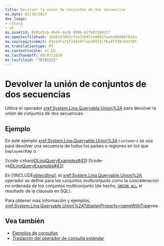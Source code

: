 ```yaml
---
title: Devolver la unión de conjuntos de dos secuencias
ms.date: 03/30/2017
dev_langs:
- csharp
- vb
ms.assetid: 8b8bd3cb-86d4-4a3b-9906-61f68726dd1f
ms.openlocfilehash: 1b981d3002cf4a23897ce98927aebe96086f8a4a
ms.sourcegitcommit: d2e1dfa7ef2d4e9ffae3d431cf6a4ffd9c8d378f
ms.translationtype: MT
ms.contentlocale: es-ES
ms.lasthandoff: 09/07/2019
ms.locfileid: "70781222"
---
```

# <a name="return-the-set-union-of-two-sequences"></a>Devolver la unión de conjuntos de dos secuencias
Utilice el operador <xref:System.Linq.Queryable.Union%2A> para devolver la unión de conjuntos de dos secuencias.  
  
## <a name="example"></a>Ejemplo  
 En este ejemplo <xref:System.Linq.Queryable.Union%2A> `Customers` se usa para devolver una secuencia de todos los países o regiones en los que `Employees`hay o.  
  
 [!code-csharp[DLinqQueryExamples#43](../../../../../../samples/snippets/csharp/VS_Snippets_Data/DLinqQueryExamples/cs/Program.cs#43)]
 [!code-vb[DLinqQueryExamples#43](../../../../../../samples/snippets/visualbasic/VS_Snippets_Data/DLinqQueryExamples/vb/Module1.vb#43)]  
  
 En [!INCLUDE[vbtecdlinq](../../../../../../includes/vbtecdlinq-md.md)], el <xref:System.Linq.Queryable.Union%2A> operador se define para los conjuntos multiconjunto como la concatenación no ordenada de los conjuntos multiconjunto (de hecho, [`UNION ALL`](https://docs.microsoft.com/sql/t-sql/language-elements/set-operators-union-transact-sql?view=sql-server-2017) el resultado de la cláusula en SQL).

Para obtener más información y ejemplos, <xref:System.Linq.Queryable.Union%2A?displayProperty=nameWithType>vea.
  
## <a name="see-also"></a>Vea también

- [Ejemplos de consultas](query-examples.md)
- [Traslación del operador de consulta estándar](standard-query-operator-translation.md)
